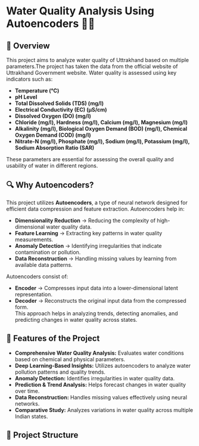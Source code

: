 # Water Quality Analysis Using Autoencoders 🚰🔬

## 📌 Overview  
This project aims to analyze water quality of Uttrakhand based on multiple parameters.The project has taken the data from the official website of Uttrakhand Government website. Water quality is assessed using key indicators such as:  

- **Temperature (°C)**  
- **pH Level**  
- **Total Dissolved Solids (TDS) (mg/l)**  
- **Electrical Conductivity (EC) (µS/cm)**  
- **Dissolved Oxygen (DO) (mg/l)**  
- **Chloride (mg/l), Hardness (mg/l), Calcium (mg/l), Magnesium (mg/l)**  
- **Alkalinity (mg/l), Biological Oxygen Demand (BOD) (mg/l), Chemical Oxygen Demand (COD) (mg/l)**  
- **Nitrate-N (mg/l), Phosphate (mg/l), Sodium (mg/l), Potassium (mg/l), Sodium Absorption Ratio (SAR)**  

These parameters are essential for assessing the overall quality and usability of water in different regions.  

## 🔍 Why Autoencoders?  
This project utilizes **Autoencoders**, a type of neural network designed for efficient data compression and feature extraction. Autoencoders help in:  

- **Dimensionality Reduction** → Reducing the complexity of high-dimensional water quality data.  
- **Feature Learning** → Extracting key patterns in water quality measurements.  
- **Anomaly Detection** → Identifying irregularities that indicate contamination or pollution.  
- **Data Reconstruction** → Handling missing values by learning from available data patterns.  

Autoencoders consist of:  
- **Encoder** → Compresses input data into a lower-dimensional latent representation.  
- **Decoder** → Reconstructs the original input data from the compressed form.  
This approach helps in analyzing trends, detecting anomalies, and predicting changes in water quality across states.  

## 🚀 Features of the Project  
- **Comprehensive Water Quality Analysis:** Evaluates water conditions based on chemical and physical parameters.  
- **Deep Learning-Based Insights:** Utilizes autoencoders to analyze water pollution patterns and quality trends.  
- **Anomaly Detection:** Identifies irregularities in water quality data.  
- **Prediction & Trend Analysis:** Helps forecast changes in water quality over time.  
- **Data Reconstruction:** Handles missing values effectively using neural networks.  
- **Comparative Study:** Analyzes variations in water quality across multiple Indian states.  

## 📂 Project Structure  
